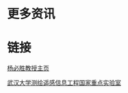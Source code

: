 更多资讯
==============

# 链接

[杨必胜教授主页](http://3s.whu.edu.cn/ybs/)

[武汉大学测绘遥感信息工程国家重点实验室](http://www.lmars.whu.edu.cn/en/)

